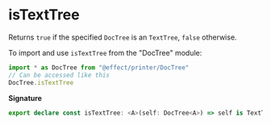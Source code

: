 # isTextTree

Returns `true` if the specified `DocTree` is an `TextTree`, `false` otherwise.

To import and use `isTextTree` from the "DocTree" module:

```ts
import * as DocTree from "@effect/printer/DocTree"
// Can be accessed like this
DocTree.isTextTree
```

**Signature**

```ts
export declare const isTextTree: <A>(self: DocTree<A>) => self is TextTree<A>
```
